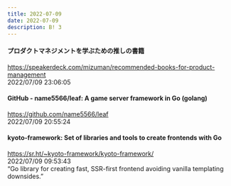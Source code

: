 ```yaml
---
title: 2022-07-09
date: 2022-07-09
description: B! 3
---
```


#### プロダクトマネジメントを学ぶための推しの書籍
https://speakerdeck.com/mizuman/recommended-books-for-product-management<br>
2022/07/09 23:06:05<br>


#### GitHub - name5566/leaf: A game server framework in Go (golang)
https://github.com/name5566/leaf<br>
2022/07/09 20:55:24<br>


#### kyoto-framework: Set of libraries and tools to create frontends with Go
https://sr.ht/~kyoto-framework/kyoto-framework/<br>
2022/07/09 09:53:43<br>
“Go library for creating fast, SSR-first frontend avoiding vanilla templating downsides.”


